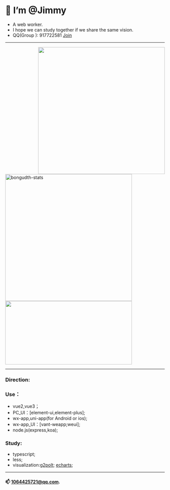 # 👋  I’m @Jimmy

* A web worker.
* I hope we can study together if we share the same vision.
* QQ(Group ): 917722581 [Join](https://jq.qq.com/?_wv=1027&k=S3dfwlRT)
---

<img align="right" width="400Ppx" src="https://pic.rmb.bdstatic.com/bjh/down/99b15364feac6f5cb587e8884b4361cc.gif" />
<img width="400Ppx" src="https://github-readme-stats.vercel.app/api/top-langs?username=RSS1102&show_icons=true&locale=en&layout=compact&line_height=20&title_color=f69673" alt="bongudth-stats" />
<img width="400Ppx" height="200px" src="https://github-readme-stats.vercel.app/api?username=RSS1102&show_icons=true&hide_border=false&line_height=20&title_color=f69673&icon_color=e2a7a2&show_owner=true" />

---

### Direction:
### Use：
* vue2,vue3； 
* PC_UI：[element-ui,element-plus];
* wx-app,uni-app(for Android or ios);
* wx-app_UI：[vant-weapp;weui];
* node.js(express,koa);  
### Study:

 * typescript;  
* less;  
* visualization:[g2polt](https://g2plot.antv.vision/zh/); [echarts](https://echarts.apache.org/);  
---
#### 📫 1064425721@qq.com.
